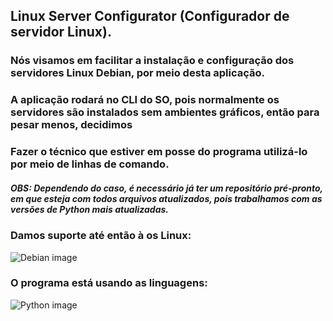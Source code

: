 ## Linux Server Configurator (Configurador de servidor Linux).
### Nós visamos em facilitar a instalação e configuração dos servidores Linux Debian, por meio desta aplicação.
### A aplicação rodará no CLI do SO, pois normalmente os servidores são instalados sem ambientes gráficos, então para pesar menos, decidimos
### Fazer o técnico que estiver em posse do programa utilizá-lo por meio de linhas de comando.
##### OBS: Dependendo do caso, é necessário já ter um repositório pré-pronto, em que esteja com todos arquivos atualizados, pois trabalhamos com as versões de Python mais atualizadas.

### Damos suporte até então à os Linux:
![Debian image](https://img.shields.io/badge/Debian-A81D33?style=for-the-badge&logo=debian&logoColor=white)

### O programa está usando as linguagens:
![Python image](https://img.shields.io/badge/Python-3776AB?style=for-the-badge&logo=python&logoColor=white)
